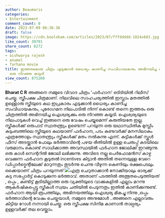 ```yaml
---
author: Beaumaris
categories:
- Entertainment
comment_count: 0
date: 2023-07-09 06:36:36
draft: false
image: https://cdn.boolokam.com/articles/2023/07/fffddddd-1024x683.jpg
like_count: 39701
share_count: 8272
tags:
- aishwarya rajesh
- anumol
- farhana movie
title: ഇത്തരമൊരു ചിത്രം എടുക്കാൻ ധൈര്യം കാണിച്ച സംവിധായകനും അഭിനയിച്ച ഐശ്വര്യക്കും
  ഒരു നിറഞ്ഞ കയ്യടി
view_count: 875260
---
```


**Bharat C R** അങ്ങനെ നമ്മുടെ വിവാദ ചിത്രം 'ഫർഹാന' ഒടിടിയിൽ റിലീസ് ചെയ്തു. സ്ത്രീപക്ഷ ചിത്രമാണ്. നിലവിലെ സാഹചര്യത്തിൽ ഇസ്ലാം മതത്തിൽ ഉള്ളൊരു സ്ത്രീയുടെ കഥ ഇപ്രകാരം എടുക്കാൻ ധൈര്യം കാണിച്ച സംവിധായകനും, പുരോഗമന നിലപാടിൽ നിന്ന് കൊണ്ട് തന്നെ ഇത്തരം ഒരു ചിത്രത്തിൽ അഭിനയിച്ച ഐശ്വര്യക്കും ഒരു നിറഞ്ഞ കയ്യടി. ഐശ്വര്യയുടെ നിലപാടുകൾ വെച്ച് ഇങ്ങനെ ഒരു വേഷം ചെയ്യുമെന്ന് കരുതിയതേ ഇല്ല. [](https://cdn.boolokam.com/articles/2023/07/fwwww-2.jpg)സ്ത്രീകൾക്ക് ഒരുപാട് സ്വാതന്ത്ര്യം ഉണ്ടെന്ന് പറയുന്ന ഒരു യഥാസ്ഥിതിക മുസ്ലിം കുടുംബത്തിലെ സ്ത്രീയുടെ കഥയാണ് ഫർഹാന, പടം കണ്ടവർക്ക് മനസിലാകും എത്രത്തോളം സ്വാതന്ത്ര്യം സ്ത്രീകൾക്ക് മതം നൽകുന്നു എന്ന്. കുട്ടികൾക്ക് സ്കൂൾ ഫീസ് അടയ്ക്കാൻ പോലും ഭർത്താവിന്റെ പഴയ രീതിയിൽ ഉള്ള ചെരുപ്പ് കടയിലെ വരുമാനം കൊണ്ട് സാധിക്കാത്ത അവസ്ഥയിൽ ഫർഹാന ജോലിക്ക് ഇറങ്ങുന്നു. ഒരു കാൾ സെന്ററിൽ ജോലി ലഭിക്കുന്നു. അവിടെ നല്ല പെർഫോമൻസ് കാഴ്ച വെക്കുന്ന ഫർഹാന കൂടുതൽ incentives കിട്ടാൻ അതിൽ തന്നെയുള്ള വേറെ ഡിപ്പാർട്മെന്റിലേക്ക് മാറുന്നതും തുടർന്നു ചെന്നു വീഴുന്ന കെണിയും രക്ഷപെടലും ഒക്കെയാണ് ചിത്രം പറയുന്നത് [![](https://cdn.boolokam.com/articles/2023/07/fffddddd-1024x683.jpg)](https://cdn.boolokam.com/articles/2023/07/fffddddd.jpg)എത്ര ചെറുതാക്കാൻ നോക്കിയാലും ഭാര്യക്ക് കട്ട സപ്പോർട്ട് കൊടുക്കുന്ന ഭർത്താവ്. അതാണ് പടത്തിൽ അത്ഭുതപെടുത്തിയത് , ഒപ്പം , കണ്ടിട്ട് കൂടിയില്ലാത്ത ഒരു വ്യക്തിയുടെ വാക്കുകളിൽ എല്ലാം മറന്നു ആകർഷികപ്പെട്ടു സ്ത്രീകൾ സ്വയം ചതിയിൽ പെടുന്നതും ഇതിൽ കാണിക്കുന്നുണ്ട്. ഫർഹാന ആയി രൂപത്തിലും, അഭിനയത്തിലും ഐശ്വര്യ മികച്ചു നിന്നു ,ഒപ്പം ഭർത്താവിന്റെ വേഷം ചെയ്തയാൾ, നമ്മുടെ അനുമോൾ ..അങ്ങനെ എല്ലാവരും കിട്ടിയ റോൾ നന്നായി ചെയ്തു. ഒരു സ്ത്രീപക്ഷ സിനിമ കാണാൻ താല്പര്യം ഉള്ളവർക്ക് തല വെയ്ക്കാം.
